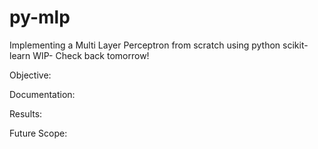 # py-mlp
Implementing a Multi Layer Perceptron from scratch using python scikit-learn
WIP- Check back tomorrow!

Objective:

Documentation:

Results:

Future Scope:
